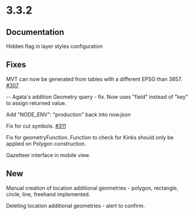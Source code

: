 # 3.3.2

## Documentation

Hidden flag in layer styles configuration

## Fixes

MVT can now be generated from tables with a different EPSG than 3857. [#307](https://github.com/GEOLYTIX/xyz/issues/307)

-- Agata's addition
Geometry query - fix. Now uses "field" instead of "key" to assign returned value.

Add "NODE_ENV": "production" back into now.json

Fix for cut symbols. [#311](https://github.com/GEOLYTIX/xyz/issues/311)

Fix for geometryFunction. Function to check for Kinks should only be applied on Polygon construction.

Gazetteer interface in mobile view.

## New

Manual creation of location additional geometries - polygon, rectangle, circle, line, freehand implemented.

Deleting location additional geometries - alert to confirm.